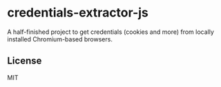 # credentials-extractor-js

A half-finished project to get credentials (cookies and more) from locally installed Chromium-based browsers. 


## License

MIT
